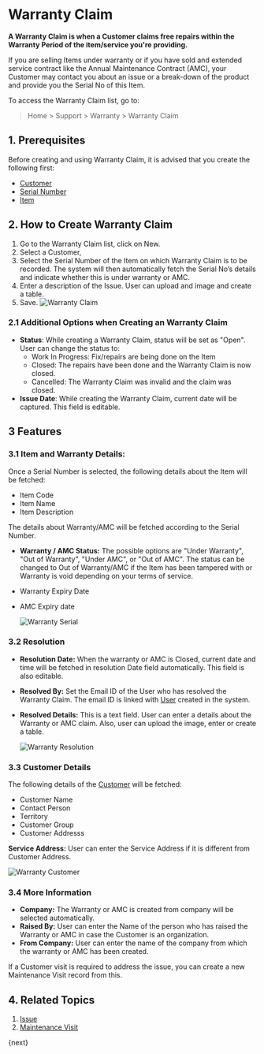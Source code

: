 <!-- add-breadcrumbs -->
# Warranty Claim

**A Warranty Claim is when a Customer claims free repairs within the Warranty Period of the item/service you're providing.**

If you are selling Items under warranty or if you have sold and extended service contract like the Annual Maintenance Contract (AMC), your Customer may contact you about an issue or a break-down of the product and provide you the Serial No of this Item.

To access the Warranty Claim list, go to:

> Home > Support > Warranty > Warranty Claim

## 1. Prerequisites
Before creating and using Warranty Claim, it is advised that you create the following first:

* [Customer](docs/user/manual/en/CRM/customer)
* [Serial Number](docs/user/manual/en/stock/serial-no)
* [Item](docs/user/manual/en/stock/item)

## 2. How to Create Warranty Claim

1. Go to the Warranty Claim list, click on New.
1. Select a Customer, 
1. Select the Serial Number of the Item on which Warranty Claim is to be recorded. The system will then automatically fetch the Serial No’s details and indicate whether this is under warranty or AMC.
1. Enter a description of the Issue. User can upload and image and create a table.
1. Save.
    ![Warranty Claim]({{docs_base_url}}/assets/img/support/warranty-claim.png)

### 2.1 Additional Options when Creating an Warranty Claim

* **Status**: While creating a Warranty Claim, status will be set as "Open". User can change the status to:
    * Work In Progress: Fix/repairs are being done on the Item
    * Closed: The repairs have been done and the Warranty Claim is now closed.
    * Cancelled: The Warranty Claim was invalid and the claim was closed.
* **Issue Date**: While creating the Warranty Claim, current date will be captured. This field is editable.


## 3 Features

### 3.1 Item and Warranty Details:

Once a Serial Number is selected, the following details about the Item will be fetched:

* Item Code
* Item Name
* Item Description

The details about Warranty/AMC will be fetched according to the Serial Number.

* **Warranty / AMC Status:** The possible options are "Under Warranty", "Out of Warranty", "Under AMC", or "Out of AMC". The status can be changed to Out of Warranty/AMC if the Item has been tampered with or Warranty is void depending on your terms of service.
* Warranty Expiry Date
* AMC Expiry date

    ![Warranty Serial](/docs/assets/img/support/warranty-serial.png)

### 3.2 Resolution
* **Resolution Date:** When the warranty or AMC is Closed, current date and time will be fetched in resolution Date field automatically. This field is also editable.
* **Resolved By:** Set the Email ID of the User who has resolved the Warranty Claim. The email ID is linked with [User](/docs/user/manual/en/setting-up/users-and-permissions/adding-users) created in the system.
* **Resolved Details:** This is a text field. User can enter a details about the Warranty or AMC claim. Also, user can upload the image, enter or create a table.

    ![Warranty Resolution](/docs/assets/img/support/warranty-resolution.png)

### 3.3 Customer Details

The following details of the [Customer](/docs/user/manual/en/CRM/customer) will be fetched:

* Customer Name
* Contact Person
* Territory
* Customer Group
* Customer Addresss

**Service Address:** User can enter the Service Address if it is different from Customer Address.

![Warranty Customer](/docs/assets/img/support/warranty-customer.png)

### 3.4 More Information

* **Company:** The Warranty or AMC is created from company will be selected automatically.
* **Raised By:** User can enter the Name of the person who has raised the Warranty or AMC in case the Customer is an organization.
* **From Company:** User can enter the name of the company from which the warranty or AMC has been created.

If a Customer visit is required to address the issue, you can create a new
Maintenance Visit record from this.

## 4. Related Topics
1. [Issue](/docs/user/manual/en/support/issue)
1. [Maintenance Visit](/docs/user/manual/en/support/maintenance-visit)

{next}
